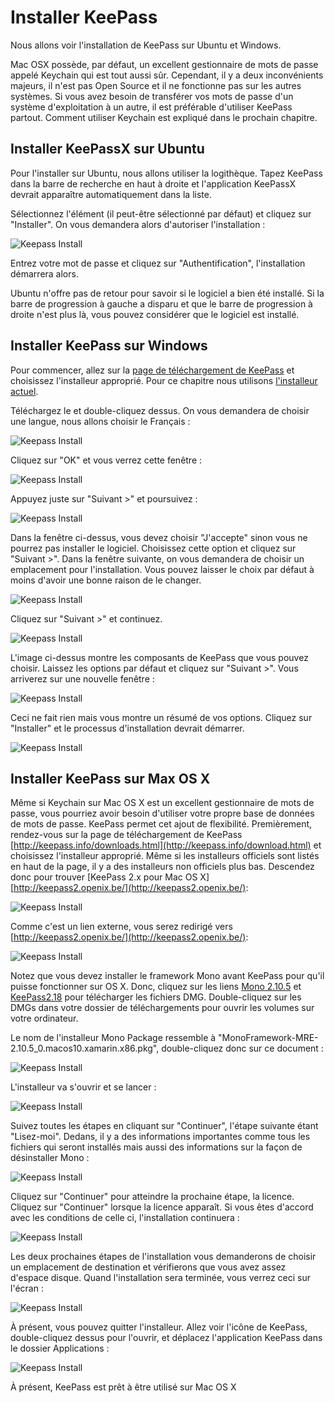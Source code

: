Installer KeePass
=================

Nous allons voir l'installation de KeePass sur Ubuntu et Windows.

Mac OSX possède, par défaut, un excellent gestionnaire de mots de passe appelé Keychain qui est tout aussi sûr. Cependant, il y a deux inconvénients majeurs, il n'est pas Open Source et il ne fonctionne pas sur les autres systèmes. Si vous avez besoin de transférer vos mots de passe d'un système d'exploitation à un autre, il est préférable d'utiliser KeePass partout. Comment utiliser Keychain est expliqué dans le prochain chapitre.

Installer KeePassX sur Ubuntu
-----------------------------

Pour l'installer sur Ubuntu, nous allons utiliser la logithèque. Tapez KeePass dans la barre de recherche en haut à droite et l'application KeePassX devrait apparaître automatiquement dans la liste.

Sélectionnez l'élément (il peut-être sélectionné par défaut) et cliquez sur "Installer". On vous demandera alors d'autoriser l'installation :

![Keepass Install](keepass_1.png)

Entrez votre mot de passe et cliquez sur "Authentification", l'installation démarrera alors.

Ubuntu n'offre pas de retour pour savoir si le logiciel a bien été installé. Si la barre de progression à gauche a disparu et que le barre de progression à droite n'est plus là, vous pouvez considérer que le logiciel est installé.

Installer KeePass sur Windows
-----------------------------

Pour commencer, allez sur la [page de téléchargement de KeePass](http://keepass.info/download.html) et choisissez l'installeur approprié. Pour ce chapitre nous utilisons [l'installeur actuel](http://downloads.sourceforge.net/keepass/KeePass-2.15-Setup.exe).

Téléchargez le et double-cliquez dessus. On vous demandera de choisir une langue, nous allons choisir le Français :

![Keepass Install](keepass_2.png)

Cliquez sur "OK" et vous verrez cette fenêtre :

![Keepass Install](keepass_3.png)

Appuyez juste sur "Suivant >" et poursuivez :

![Keepass Install](keepass_4.png)

Dans la fenêtre ci-dessus, vous devez choisir "J'accepte" sinon vous ne pourrez pas installer le logiciel. Choisissez cette option et cliquez sur "Suivant >". Dans la fenêtre suivante, on vous demandera de choisir un emplacement pour l'installation. Vous pouvez laisser le choix par défaut à moins d'avoir une bonne raison de le changer.

![Keepass Install](keepass_5.png)

Cliquez sur "Suivant >" et continuez.

![Keepass Install](keepass_6.png)

L'image ci-dessus montre les composants de KeePass que vous pouvez choisir. Laissez les options par défaut et cliquez sur "Suivant >". Vous arriverez sur une nouvelle fenêtre :

![Keepass Install](keepass_7.png)

Ceci ne fait rien mais vous montre un résumé de vos options. Cliquez sur "Installer" et le processus d'installation devrait démarrer.

![Keepass Install](keepass_8.png)

Installer KeePass sur Max OS X
------------------------------

Même si Keychain sur Mac OS X est un excellent gestionnaire de mots de passe, vous pourriez avoir besoin d'utiliser votre propre base de données de mots de passe. KeePass permet cet ajout de flexibilité. Premièrement, rendez-vous sur la page de téléchargement de KeePass [http://keepass.info/downloads.html](http://keepass.info/download.html) et choisissez l'installeur approprié. Même si les installeurs officiels sont listés en haut de la page, il y a des installeurs non officiels plus bas. Descendez donc pour trouver [KeePass 2.x pour Mac OS X][http://keepass2.openix.be/](http://keepass2.openix.be/):

![Keepass Install](keepass_9.png)

Comme c'est un lien externe, vous serez redirigé vers [http://keepass2.openix.be/](http://keepass2.openix.be/):

![Keepass Install](keepass_10.png)

Notez que vous devez installer le framework Mono avant KeePass pour qu'il puisse fonctionner sur OS X. Donc, cliquez sur les liens [Mono 2.10.5](http://download.mono-project.com/archive/2.10.5/macos-10-x86/0/MonoFramework-MRE-2.10.5_0.macos10.xamarin.x86.dmg) et [KeePass2.18](http://keepass2.openix.be/KeePass2.18.dmg) pour télécharger les fichiers DMG. Double-cliquez sur les DMGs dans votre dossier de téléchargements pour ouvrir les volumes sur votre ordinateur.

Le nom de l'installeur Mono Package ressemble à "MonoFramework-MRE-2.10.5_0.macos10.xamarin.x86.pkg", double-cliquez donc sur ce document :

![Keepass Install](keepass_11.png)

L'installeur va s'ouvrir et se lancer :

![Keepass Install](keepass_12.png)

Suivez toutes les étapes en cliquant sur "Continuer", l'étape suivante étant "Lisez-moi". Dedans, il y a des informations importantes comme tous les fichiers qui seront installés mais aussi des informations sur la façon de désinstaller Mono :

![Keepass Install](keepass_13.png)

Cliquez sur "Continuer" pour atteindre la prochaine étape, la licence. Cliquez sur "Continuer" lorsque la licence apparaît. Si vous êtes d'accord avec les conditions de celle ci, l'installation continuera :

![Keepass Install](keepass_14.png)

Les deux prochaines étapes de l'installation vous demanderons de choisir un emplacement de destination et vérifierons que vous avez assez d'espace disque. Quand l'installation sera terminée, vous verrez ceci sur l'écran :

![Keepass Install](keepass_15.png)

À présent, vous pouvez quitter l'installeur. Allez voir l'icône de KeePass, double-cliquez dessus pour l'ouvrir, et déplacez l'application KeePass dans le dossier Applications :

![Keepass Install](keepass_16.png)



À présent, KeePass est prêt à être utilisé sur Mac OS X
